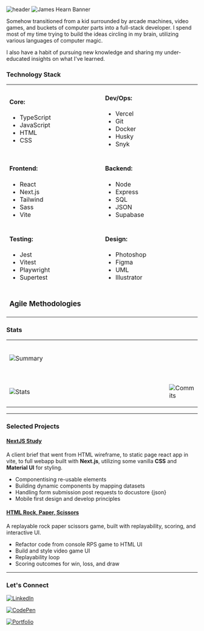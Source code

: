 ![header](https://capsule-render.vercel.app/api?type=wave&color=00ff84&height=150&section=header&text=JAMES%20HEARN&fontSize=0)
![James Hearn Banner](./svgs/tests.svg)

Somehow transitioned from a kid surrounded by arcade machines, video games, and buckets of computer parts into a full-stack developer. I spend most of my time trying to build the ideas circling in my brain, utilizing various languages of computer magic.

I also have a habit of pursuing new knowledge and sharing my under-educated insights on what I've learned.

<h3>Technology Stack</h3>
<table style="width: 100%;">
  <tr>
    <td style="width: 50rem";">
      <h4>Core:</h4>
      <ul>
        <li>TypeScript</li>
        <li>JavaScript</li>
        <li>HTML</li>
        <li>CSS</li>
      </ul>
    </td>
    <td style="width: 50rem";">
      <h4>Dev/Ops:</h4>
      <ul>
        <li>Vercel</li>
        <li>Git</li>
        <li>Docker</li>
        <li>Husky</li>
        <li>Snyk</li>
      </ul>
    </td>
  </tr>
  <tr>
    <td style="width: 50rem";">
      <h4>Frontend:</h4>
      <ul>
        <li>React</li>
        <li>Next.js</li>
        <li>Tailwind</li>
        <li>Sass</li>
        <li>Vite</li>
      </ul>
    </td>
    <td style="width: 50rem";">
      <h4>Backend:</h4>
      <ul>
        <li>Node</li>
        <li>Express</li>
        <li>SQL</li>
        <li>JSON</li>
        <li>Supabase</li>
      </ul>
    </td>
  </tr>
  <tr>
    <td style="width: 50rem";">
      <h4>Testing:</h4>
      <ul>
        <li>Jest</li>
        <li>Vitest</li>
        <li>Playwright</li>
        <li>Supertest</li>
      </ul>
    </td>
    <td style="width: 50rem";">
      <h4>Design:</h4>
      <ul>
        <li>Photoshop</li>
        <li>Figma</li>
        <li>UML</li>
        <li>Illustrator</li>
      </ul>
    </td>
  </tr>
  <tr>
    <td colspan="2">
      <h3>Agile Methodologies</h3>
    </td>
  </tr>
</table>



### Stats

<table width="100%">
  <tr>
    <td width="100%">

&nbsp; <br> ![Summary](http://github-profile-summary-cards.vercel.app/api/cards/profile-details?username=moose-hub&theme=dark)

</td>
</tr>
  <tr>
    <td width="50%">

&nbsp; <br> ![Stats](http://github-profile-summary-cards.vercel.app/api/cards/stats?username=moose-hub&theme=dark)

  </td>
  <td width="50%">

&nbsp; <br> ![Commits](http://github-profile-summary-cards.vercel.app/api/cards/productive-time?username=moose-hub&theme=dark&utcOffset=8)

  </td>
  </tr>

</table>

---

### Selected Projects

#### [NextJS Study](https://github.com/moose-hub/nextJSStudy)

A client brief that went from HTML wireframe, to static page react app in vite, to full webapp built with **Next.js**, utilizing some vanilla **CSS** and **Material UI** for styling.

- Componentising re-usable elements
- Building dynamic components by mapping datasets
- Handling form submission post requests to docustore {json}
- Mobile first design and develop principles

#### [HTML Rock, Paper, Scissors](https://github.com/moose-hub/html-RPS)

A replayable rock paper scissors game, built with replayability, scoring, and interactive UI.

- Refactor code from console RPS game to HTML UI
- Build and style video game UI
- Replayability loop
- Scoring outcomes for win, loss, and draw

---

### Let's Connect

[![LinkedIn](https://img.shields.io/badge/LinkedIn-James_Hearn-blue.svg)](https://www.linkedin.com/in/james-hearn-73769493/)

[![CodePen](https://img.shields.io/badge/CodePen-moose--hub-lightgrey.svg)](https://codepen.io/moose-hub/pens/showcase)

[![Portfolio](https://img.shields.io/badge/Portfolio-jhearn.dev-green.svg)](https://jhearn.dev)
